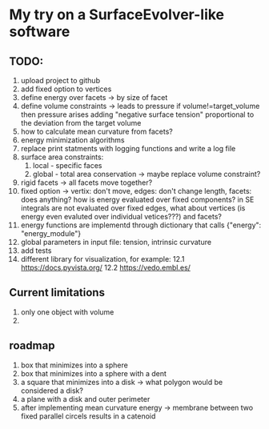 # My try on a SurfaceEvolver-like software

## TODO:
1. upload project to github 
1. add fixed option to vertices 
1. define energy over facets -> by size of facet
2. define volume constraints -> leads to pressure
    if volume!=target_volume then pressure arises
    adding "negative surface tension" proportional to the deviation from the
    target volume
3. how to calculate mean curvature from facets?
4. energy minimization algorithms
5. replace print statments with logging functions and write a log file
6. surface area constraints:
    1. local - specific faces
    2. global - total area conservation -> maybe replace volume constraint?
7. rigid facets -> all facets move together?
8. fixed option -> vertix: don't move, edges: don't change length, facets: does anything?
    how is energy evaluated over fixed components? in SE integrals are not
    evaluated over fixed edges, what about vertices (is energy even evaluted
    over individual vetices???) and facets?
9. energy functions are implementd through dictionary that calls {"energy":
   "energy_module"}
10. global parameters in input file: tension, intrinsic curvature
11. add tests
12. different library for visualization, for example:
    12.1 https://docs.pyvista.org/
    12.2 https://vedo.embl.es/

## Current limitations
1. only one object with volume
2.

## roadmap
1. box that minimizes into a sphere
2. box that minimizes into a sphere with a dent
3. a square that minimizes into a disk -> what polygon would be considered
   a disk?
4. a plane with a disk and outer perimeter
5. after implementing mean curvature energy -> membrane between two fixed parallel circels
   results in a catenoid 
